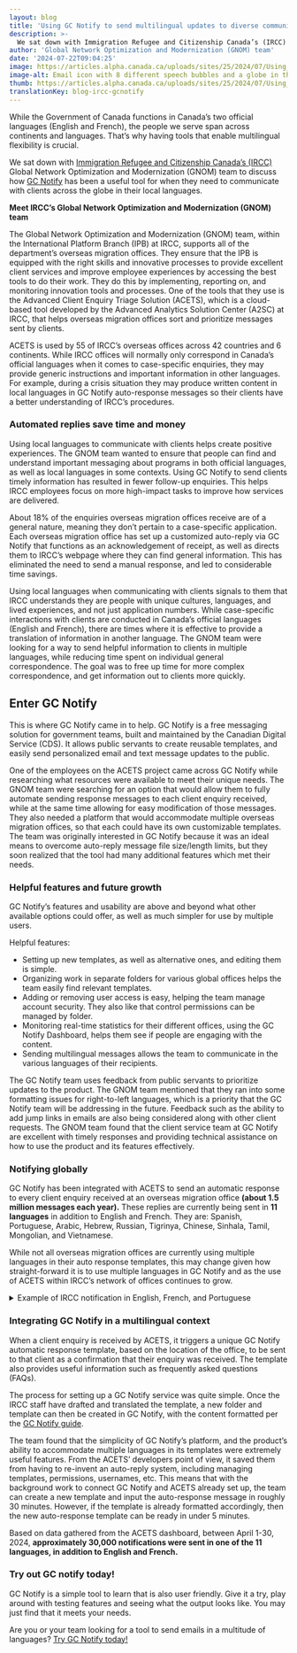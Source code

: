 ```yaml
---
layout: blog
title: 'Using GC Notify to send multilingual updates to diverse communities'
description: >-
  We sat down with Immigration Refugee and Citizenship Canada’s (IRCC) Global Network Optimization and Modernization (GNOM) team to discuss how GC Notify has been a useful tool for when they need to communicate with clients across the globe in their local languages.
author: 'Global Network Optimization and Modernization (GNOM) team'
date: '2024-07-22T09:04:25'
image: https://articles.alpha.canada.ca/uploads/sites/25/2024/07/Using_GC_Notify_send_multilingual_updates_Blog_Post_.jpg
image-alt: Email icon with 8 different speech bubbles and a globe in the background. Send multilingual messages around the world.
thumb: https://articles.alpha.canada.ca/uploads/sites/25/2024/07/Using_GC_Notify_send_multilingual_updates_Blog_Post_.jpg
translationKey: blog-ircc-gcnotify
---
```


<p>While the Government of Canada functions in Canada’s two official languages (English and French), the people we serve span across continents and languages. That’s why having tools that enable multilingual flexibility is crucial.&nbsp;</p>



<p>We sat down with <a href="https://www.canada.ca/en/immigration-refugees-citizenship.html" target="_blank" rel="noreferrer noopener">Immigration Refugee and Citizenship Canada’s (IRCC)</a> Global Network Optimization and Modernization (GNOM) team to discuss how <a href="https://notification.canada.ca/" target="_blank" rel="noreferrer noopener">GC Notify</a> has been a useful tool for when they need to communicate with clients across the globe in their local languages.</p>



<p><strong>Meet IRCC’s Global Network Optimization and Modernization (GNOM) team</strong></p>



<p>The Global Network Optimization and Modernization (GNOM) team, within the International Platform Branch (IPB) at IRCC, supports all of the department&#8217;s overseas migration offices. They ensure that the IPB is equipped with the right skills and innovative processes to provide excellent client services and improve employee experiences by accessing the best tools to do their work. They do this by implementing, reporting on, and monitoring innovation tools and processes. One of the tools that they use is the Advanced Client Enquiry Triage Solution (ACETS), which is a cloud-based tool developed by the Advanced Analytics Solution Center (A2SC) at IRCC, that helps overseas migration offices sort and prioritize messages sent by clients.&nbsp;</p>



<p>ACETS is used by 55 of IRCC’s overseas offices across 42 countries and 6 continents. While IRCC offices will normally only correspond in Canada’s official languages when it comes to case-specific enquiries, they may provide generic instructions and important information in other languages. For example, during a crisis situation they may produce written content in local languages in GC Notify auto-response messages so their clients have a better understanding of IRCC’s procedures.</p>



<h3 class="wp-block-heading" id="h-automated-replies-save-time-and-money"><strong>Automated replies save time and money</strong></h3>



<p>Using local languages to communicate with clients helps create positive experiences. The GNOM team wanted to ensure that people can find and understand important messaging about programs in both official languages, as well as local languages in some contexts. Using GC Notify to send clients timely information has resulted in fewer follow-up enquiries. This helps IRCC employees focus on more high-impact tasks to improve how services are delivered.&nbsp;</p>



<p>About 18% of the enquiries overseas migration offices receive are of a general nature, meaning they don’t pertain to a case-specific application. Each overseas migration office has set up a customized auto-reply via GC Notify that functions as an acknowledgement of receipt, as well as directs them to IRCC’s webpage where they can find general information. This has eliminated the need to send a manual response, and led to considerable time savings.&nbsp;</p>



<p>Using local languages when communicating with clients signals to them that IRCC understands they are people with unique cultures, languages, and lived experiences, and not just application numbers. While case-specific interactions with clients are conducted in Canada’s official languages (English and French), there are times where it is effective to provide a translation of information in another language. The GNOM team were looking for a way to send helpful information to clients in multiple languages, while reducing time spent on individual general correspondence. The goal was to free up time for more complex correspondence, and get information out to clients more quickly.</p>



<h2 class="wp-block-heading" id="h-enter-gc-notify"><strong>Enter GC Notify</strong></h2>



<p>This is where GC Notify came in to help. GC Notify is a free messaging solution for government teams, built and maintained by the Canadian Digital Service (CDS). It allows public servants to create reusable templates, and easily send personalized email and text message updates to the public.</p>



<p>One of the employees on the ACETS project came across GC Notify while researching what resources were available to meet their unique needs. The GNOM team were searching for an option that would allow them to fully automate sending response messages to each client enquiry received, while at the same time allowing for easy modification of those messages. They also needed a platform that would accommodate multiple overseas migration offices, so that each could have its own customizable templates. The team was originally interested in GC Notify because it was an ideal means to overcome auto-reply message file size/length limits, but they soon realized that the tool had many additional features which met their needs.</p>



<h3 class="wp-block-heading"><strong>Helpful features and future growth</strong></h3>



<p>GC Notify’s features and usability are above and beyond what other available options could offer, as well as much simpler for use by multiple users.</p>



<p>Helpful features:</p>



<ul class="wp-block-list">
<li>Setting up new templates, as well as alternative ones, and editing them is simple.</li>



<li>Organizing work in separate folders for various global offices helps the team easily find relevant templates.</li>



<li>Adding or removing user access is easy, helping the team manage account security. They also like that control permissions can be managed by folder.&nbsp;</li>



<li>Monitoring real-time statistics for their different offices, using the GC Notify Dashboard, helps them see if people are engaging with the content.</li>



<li>Sending multilingual messages allows the team to communicate in the various languages of their recipients.&nbsp;</li>
</ul>



<p>The GC Notify team uses feedback from public servants to prioritize updates to the product. The GNOM team mentioned that they ran into some formatting issues for right-to-left languages, which is a priority that the GC Notify team will be addressing in the future. Feedback such as the ability to add jump links in emails are also being considered along with other client requests. The GNOM team found that the client service team at GC Notify are excellent with timely responses and providing technical assistance on how to use the product and its features effectively.&nbsp;</p>



<h3 class="wp-block-heading"><strong>Notifying globally</strong></h3>



<p>GC Notify has been integrated with ACETS to send an automatic response to every client enquiry received at an overseas migration office <strong>(about 1.5 million messages each year).</strong> These replies are currently being sent in <strong>11 languages</strong> in addition to English and French. They are: Spanish, Portuguese, Arabic, Hebrew, Russian, Tigrinya, Chinese, Sinhala, Tamil, Mongolian, and Vietnamese.&nbsp;</p>



<p>While not all overseas migration offices are currently using multiple languages in their auto response templates, this may change given how straight-forward it is to use multiple languages in GC Notify and as the use of ACETS within IRCC’s network of offices continues to grow.</p>



<details class="wp-block-cds-snc-accordion"><summary>Example of IRCC notification in English, French, and Portuguese</summary><img loading="lazy" decoding="async" width="462" height="109" src="https://articles.alpha.canada.ca/uploads/sites/25/2024/07/IRCC-logo-ENG.png" alt="" class="wp-image-1912" style="width: 691px;height: auto;max-width: 100%;" srcset="https://articles.alpha.canada.ca/uploads/sites/25/2024/07/IRCC-logo-ENG.png 462w, https://articles.alpha.canada.ca/uploads/sites/25/2024/07/IRCC-logo-ENG-300x71.png 300w" sizes="(max-width: 462px) 100vw, 462px" />


<hr class="wp-block-separator has-alpha-channel-opacity" />



<p><strong>Do not reply to this message / Ne pas répondre a ce message / Não responda a esta mensagem</strong></p>



<hr class="wp-block-separator has-alpha-channel-opacity" />



<p><em>This is an automated response to acknowledge receipt of your email by the Immigration, Refugees and Citizenship Canada (IRCC) office at the Consulate General of Canada in São Paulo.</em></p>



<p>Les versions en français et en portugais suivent</p>



<p>Versões em Francês e Português a seguir&nbsp;</p>



<p><strong>ENGLISH</strong></p>



<p><strong>If this email answers your enquiry, this is the only email response you will receive.</strong></p>



<p>For all other case-specific enquiries, due to the high volume of emails received by our office, please allow up to 15 days for a response to your email. Sending duplicate enquiries may delay processing and response times.</p>



<p><strong>Case-specific enquiries:</strong></p>



<p>Please complete the IRCC webform at<strong> </strong><a href="https://can01.safelinks.protection.outlook.com/?url=https%3A%2F%2Fircc.canada.ca%2Fenglish%2Fcontacts%2Fweb-form.asp&amp;data=05%7C02%7CIRCC.GNOM-OMRM.IRCC%40cic.gc.ca%7Cbb4bb26bf33a47be715208dc90a49686%7C5694790aee7f4dea88c058988e5f2927%7C0%7C0%7C638544283773757583%7CUnknown%7CTWFpbGZsb3d8eyJWIjoiMC4wLjAwMDAiLCJQIjoiV2luMzIiLCJBTiI6Ik1haWwiLCJXVCI6Mn0%3D%7C0%7C%7C%7C&amp;sdata=UXGI2JgEtX9MUR3zpb9EpYDnxeg0AH%2FHSo2kZoF4msI%3D&amp;reserved=0" target="_blank" rel="noreferrer noopener">https://ircc.canada.ca/english/contacts/web-form.asp</a>. If you do not include the following information, we will not be able to respond:</p>



<p>If you do not include the following information, we will not be able to respond:</p>



<ul class="wp-block-list">
<li>Full name;</li>



<li>File number (starts with a letter plus a series of numbers, for example: F000123456); and/or</li>



<li>Your unique client identifier (UCI).</li>
</ul>



<p><strong>Additional resources:Help Centre:</strong> Find answers to frequently asked questions, including technical questions about your online application at <a href="https://can01.safelinks.protection.outlook.com/?url=https%3A%2F%2Fircc.canada.ca%2Fenglish%2Fhelpcentre%2Findex-featured-can.asp&amp;data=05%7C02%7CIRCC.GNOM-OMRM.IRCC%40cic.gc.ca%7Cbb4bb26bf33a47be715208dc90a49686%7C5694790aee7f4dea88c058988e5f2927%7C0%7C0%7C638544283773773523%7CUnknown%7CTWFpbGZsb3d8eyJWIjoiMC4wLjAwMDAiLCJQIjoiV2luMzIiLCJBTiI6Ik1haWwiLCJXVCI6Mn0%3D%7C0%7C%7C%7C&amp;sdata=uS6%2FGiid8btAyo79q7eVgwhnnn%2FKrQWPQg4fZEf%2BHzg%3D&amp;reserved=0" target="_blank" rel="noreferrer noopener">https://ircc.canada.ca/english/helpcentre/index-featured-can.asp</a></p>



<p><strong>General Information:</strong> If you are looking for information about IRCC’s programs, please visit <a href="https://can01.safelinks.protection.outlook.com/?url=http%3A%2F%2Fwww.canada.ca%2FImmigration&amp;data=05%7C02%7CIRCC.GNOM-OMRM.IRCC%40cic.gc.ca%7Cbb4bb26bf33a47be715208dc90a49686%7C5694790aee7f4dea88c058988e5f2927%7C0%7C0%7C638544283773787075%7CUnknown%7CTWFpbGZsb3d8eyJWIjoiMC4wLjAwMDAiLCJQIjoiV2luMzIiLCJBTiI6Ik1haWwiLCJXVCI6Mn0%3D%7C0%7C%7C%7C&amp;sdata=wms6snARSlbxwKLq92wUOnpih2laWTybEzSiyA7%2Bdy0%3D&amp;reserved=0" target="_blank" rel="noreferrer noopener">http://www.Canada.ca/Immigration</a></p>



<p>Regards,</p>



<p>Migration Section</p>



<p>Consulate General of Canada, São Paulo/SP, Brazil</p>



<p>________________________________________________________</p>



<p><strong>FRANÇAIS</strong></p>



<p><em>Ceci est une réponse automatisée pour accuser réception de votre courriel par le bureau d’Immigration, Réfugiés et Citoyenneté Canada (IRCC) au consulat général du Canada à São Paulo.</em></p>



<p><strong>Si ce courriel répond à votre requête, ce sera la seule réponse que vous recevrez.</strong></p>



<p>Pour toutes les autres demandes de renseignements spécifiques à des cas, veuillez prévoir jusqu’à de15 jours afin de recevoir une réponse, étant donné le volume élevé de courriels que nous recevons. L’envoi de requêtes en double ne fera que retarder le traitement et les délais de réponse.</p>



<p><strong>Demandes de renseignements spécifiques à des cas :</strong></p>



<p>Veuillez remplir le formulaire Web d’IRCC au<strong> </strong><a href="https://can01.safelinks.protection.outlook.com/?url=https%3A%2F%2Fwww.canada.ca%2Ffr%2Fimmigration-refugies-citoyennete%2Forganisation%2Fcontactez-ircc%2Fformulaire-web2.html&amp;data=05%7C02%7CIRCC.GNOM-OMRM.IRCC%40cic.gc.ca%7Cbb4bb26bf33a47be715208dc90a49686%7C5694790aee7f4dea88c058988e5f2927%7C0%7C0%7C638544283773798342%7CUnknown%7CTWFpbGZsb3d8eyJWIjoiMC4wLjAwMDAiLCJQIjoiV2luMzIiLCJBTiI6Ik1haWwiLCJXVCI6Mn0%3D%7C0%7C%7C%7C&amp;sdata=otbfet2h38ooab6dR6LvHAqVoHIjQEJwAPE4zVsbP1E%3D&amp;reserved=0" target="_blank" rel="noreferrer noopener">https://www.canada.ca/fr/immigration-refugies-citoyennete/organisation/contactez-ircc/formulaire-web2.html</a><strong>. </strong>Si les informations ici-bas ne sont pas inclues, nous ne pourrons pas répondre à votre requête:&nbsp;</p>



<ul class="wp-block-list">
<li>Nom complet ;</li>



<li>Numéro de demande (commençant avec une lettre et suivi de numéros, par exemple : F000123456) ; et/ou</li>



<li>Votre numéro d’identificateur unique de client (IUC).</li>
</ul>



<p><strong>Ressources additionnelles :</strong></p>



<p><strong>Centre d’aide :</strong> Vous pouvez trouver les réponses aux questions fréquemment posées, y compris les questions techniques sur votre demande en ligne à <a href="https://can01.safelinks.protection.outlook.com/?url=https%3A%2F%2Fircc.canada.ca%2Ffrancais%2Fcentre-aide%2Findex-en-vedette-can.asp&amp;data=05%7C02%7CIRCC.GNOM-OMRM.IRCC%40cic.gc.ca%7Cbb4bb26bf33a47be715208dc90a49686%7C5694790aee7f4dea88c058988e5f2927%7C0%7C0%7C638544283773808947%7CUnknown%7CTWFpbGZsb3d8eyJWIjoiMC4wLjAwMDAiLCJQIjoiV2luMzIiLCJBTiI6Ik1haWwiLCJXVCI6Mn0%3D%7C0%7C%7C%7C&amp;sdata=TQKezFjh%2B9GuFSa8eTFHMCozAlYvk%2FPKKKyMMkzo1OM%3D&amp;reserved=0" target="_blank" rel="noreferrer noopener">https://ircc.canada.ca/francais/centre-aide/index-en-vedette-can.asp</a></p>



<p><strong>Informations générales :</strong> Si vous recherchez des informations sur les programmes d’IRCC, veuillez visiter <a href="https://can01.safelinks.protection.outlook.com/?url=https%3A%2F%2Fwww.canada.ca%2Ffr%2Fservices%2Fimmigration-citoyennete.html&amp;data=05%7C02%7CIRCC.GNOM-OMRM.IRCC%40cic.gc.ca%7Cbb4bb26bf33a47be715208dc90a49686%7C5694790aee7f4dea88c058988e5f2927%7C0%7C0%7C638544283773818889%7CUnknown%7CTWFpbGZsb3d8eyJWIjoiMC4wLjAwMDAiLCJQIjoiV2luMzIiLCJBTiI6Ik1haWwiLCJXVCI6Mn0%3D%7C0%7C%7C%7C&amp;sdata=u6PHod7FD1SKssBoO0l0rQLdflny8ewEImT7FXjwL38%3D&amp;reserved=0" target="_blank" rel="noreferrer noopener">https://www.canada.ca/fr/services/immigration-citoyennete.html</a>.</p>



<p>Salutations,</p>



<p>Section de la migration</p>



<p>Consulat général du Canada, São Paulo/SP, Brésil</p>



<p>________________________________________________________</p>



<p><strong>PORTUGUÊS</strong></p>



<p><em>Esta é uma resposta automática para confirmar o recebimento do e-mail enviado para o escritório de Imigração, Refugiados e Cidadania do Canadá (IRCC) do Consulado Geral do Canadá em São Paulo.</em></p>



<p><strong>Se este e-mail responder à sua pergunta, esta será a única resposta por e-mail que você receberá.</strong></p>



<p>Para todas as outras dúvidas específicas, devido ao grande volume de e-mails recebidos no nosso escritório, aguarde até 15 dias para receber sua resposta. O envio de consultas duplicadas pode atrasar o processamento e os tempos de resposta.</p>



<p><strong>Consulta de casos específicos:</strong></p>



<p>Por favor complete o formulário do IRCC na internet <a href="https://can01.safelinks.protection.outlook.com/?url=https%3A%2F%2Fircc.canada.ca%2Fenglish%2Fcontacts%2Fweb-form.asp&amp;data=05%7C02%7CIRCC.GNOM-OMRM.IRCC%40cic.gc.ca%7Cbb4bb26bf33a47be715208dc90a49686%7C5694790aee7f4dea88c058988e5f2927%7C0%7C0%7C638544283773827836%7CUnknown%7CTWFpbGZsb3d8eyJWIjoiMC4wLjAwMDAiLCJQIjoiV2luMzIiLCJBTiI6Ik1haWwiLCJXVCI6Mn0%3D%7C0%7C%7C%7C&amp;sdata=KhNeFHRfrRgSaV7XyqOkA6YR%2F3wH9IRN7w1e%2FmbSsBo%3D&amp;reserved=0" target="_blank" rel="noreferrer noopener">https://ircc.canada.ca/english/contacts/web-form.asp</a>. Se você não incluir as seguintes informações, não conseguiremos atender a sua questão:</p>



<ul class="wp-block-list">
<li>Nome completo;</li>



<li>Número do pedido de visto (uma letra seguida de uma série de dígitos, por exemplo: F000123456; e/ou</li>



<li>Seu número UCI (unique client identifier).</li>
</ul>



<p><strong>Informações adicionais:</strong></p>



<p><strong>Central de ajuda:</strong> Encontre as perguntas frequentes, incluindo questões técnicas sobre sua inscrição on-line em <a href="https://can01.safelinks.protection.outlook.com/?url=https%3A%2F%2Fircc.canada.ca%2Fenglish%2Fhelpcentre%2Findex-featured-can.asp&amp;data=05%7C02%7CIRCC.GNOM-OMRM.IRCC%40cic.gc.ca%7Cbb4bb26bf33a47be715208dc90a49686%7C5694790aee7f4dea88c058988e5f2927%7C0%7C0%7C638544283773836526%7CUnknown%7CTWFpbGZsb3d8eyJWIjoiMC4wLjAwMDAiLCJQIjoiV2luMzIiLCJBTiI6Ik1haWwiLCJXVCI6Mn0%3D%7C0%7C%7C%7C&amp;sdata=IlU7O1wpGt6Irhn0WQeAhNnYHDdaEGpHogw6TAj0ff4%3D&amp;reserved=0" target="_blank" rel="noreferrer noopener">https://ircc.canada.ca/english/helpcentre/index-featured-can.asp</a></p>



<p><strong>Informações gerais:</strong> Se você estiver procurando informações sobre os programas do IRCC, por favor visite <a href="https://can01.safelinks.protection.outlook.com/?url=http%3A%2F%2Fwww.canada.ca%2FImmigration&amp;data=05%7C02%7CIRCC.GNOM-OMRM.IRCC%40cic.gc.ca%7Cbb4bb26bf33a47be715208dc90a49686%7C5694790aee7f4dea88c058988e5f2927%7C0%7C0%7C638544283773845649%7CUnknown%7CTWFpbGZsb3d8eyJWIjoiMC4wLjAwMDAiLCJQIjoiV2luMzIiLCJBTiI6Ik1haWwiLCJXVCI6Mn0%3D%7C0%7C%7C%7C&amp;sdata=ciR7QlwpJMlmCX5K9IXkVWwYCmHBDkfhhqTua3RMGAk%3D&amp;reserved=0" target="_blank" rel="noreferrer noopener">http://www.Canada.ca/Immigration</a></p>



<p>Cordialmente,</p>



<p>Seção de Imigração</p>



<p>Consulado Geral do Canadá, Brasil, São Paulo/SP, Brazil</p>
</details>



<h3 class="wp-block-heading"><strong>Integrating GC Notify in a multilingual context</strong></h3>



<p>When a client enquiry is received by ACETS, it triggers a unique GC Notify automatic response template, based on the location of the office, to be sent to that client as a confirmation that their enquiry was received. The template also provides useful information such as frequently asked questions (FAQs).&nbsp;</p>



<p>The process for setting up a GC Notify service was quite simple. Once the IRCC staff have drafted and translated the template, a new folder and template can then be created in GC Notify, with the content formatted per the <a href="https://notification.canada.ca/guidance" target="_blank" rel="noreferrer noopener">GC Notify guide</a>.&nbsp;</p>



<p>The team found that the simplicity of GC Notify’s platform, and the product’s ability to accommodate multiple languages in its templates were extremely useful features. From the ACETS’ developers point of view, it saved them from having to re-invent an auto-reply system, including managing templates, permissions, usernames, etc. This means that with the background work to connect GC Notify and ACETS&nbsp;already set up, the team can create a new template and input the auto-response message in roughly 30 minutes. However, if the template is already formatted accordingly, then the new auto-response template can be ready in under 5 minutes.&nbsp;&nbsp;</p>



<p>Based on data gathered from the ACETS dashboard, between April 1-30, 2024, <strong>approximately 30,000 notifications were sent in one of the 11 languages, in addition to English and French.</strong></p>



<h3 class="wp-block-heading" id="h-try-out-gc-notify-today">Try out GC notify today!</h3>



<p>GC Notify is a simple tool to learn that is also user friendly. Give it a try, play around with testing features and seeing what the output looks like. You may just find that it meets your needs.</p>



<p>Are you or your team looking for a tool to send emails in a multitude of languages? <a href="https://notification.canada.ca/" target="_blank" rel="noreferrer noopener">Try GC Notify today!</a></p>

